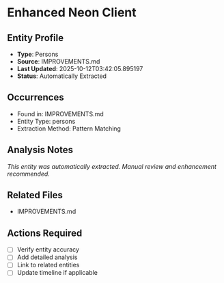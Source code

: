 # Enhanced Neon Client

## Entity Profile
- **Type**: Persons
- **Source**: IMPROVEMENTS.md
- **Last Updated**: 2025-10-12T03:42:05.895197
- **Status**: Automatically Extracted

## Occurrences
- Found in: IMPROVEMENTS.md
- Entity Type: persons
- Extraction Method: Pattern Matching

## Analysis Notes
*This entity was automatically extracted. Manual review and enhancement recommended.*

## Related Files
- IMPROVEMENTS.md

## Actions Required
- [ ] Verify entity accuracy
- [ ] Add detailed analysis
- [ ] Link to related entities
- [ ] Update timeline if applicable
